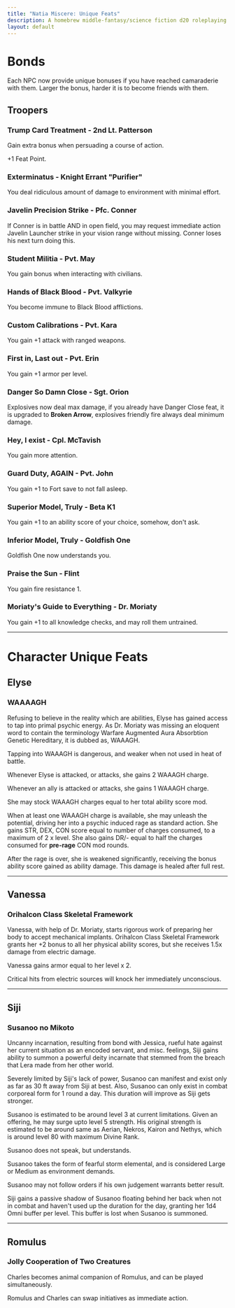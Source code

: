 ```yaml
---
title: "Natia Miscere: Unique Feats"
description: A homebrew middle-fantasy/science fiction d20 roleplaying game system based on Pathfinder
layout: default
---
```


# Bonds

Each NPC now provide unique bonuses if you have reached camaraderie with them. Larger the bonus, harder it is to become friends with them.

## Troopers

### Trump Card Treatment - 2nd Lt. Patterson

Gain extra bonus when persuading a course of action.

+1 Feat Point.

### Exterminatus - Knight Errant "Purifier"

You deal ridiculous amount of damage to environment with minimal effort.

### Javelin Precision Strike - Pfc. Conner

If Conner is in battle AND in open field, you may request immediate action Javelin Launcher strike in your vision range without missing. Conner loses his next turn doing this.

### Student Militia - Pvt. May

You gain bonus when interacting with civilians.

### Hands of Black Blood - Pvt. Valkyrie

You become immune to Black Blood afflictions.

### Custom Calibrations - Pvt. Kara

You gain +1 attack with ranged weapons.

### First in, Last out - Pvt. Erin

You gain +1 armor per level.

### Danger So Damn Close - Sgt. Orion

Explosives now deal max damage, if you already have Danger Close feat, it is upgraded to **Broken Arrow**, explosives friendly fire always deal minimum damage.

### Hey, I exist - Cpl. McTavish

You gain more attention.

### Guard Duty, AGAIN - Pvt. John

You gain +1 to Fort save to not fall asleep.

### Superior Model, Truly - Beta K1

You gain +1 to an ability score of your choice, somehow, don't ask.

### Inferior Model, Truly - Goldfish One

Goldfish One now understands you.

### Praise the Sun - Flint

You gain fire resistance 1.

### Moriaty's Guide to Everything - Dr. Moriaty

You gain +1 to all knowledge checks, and may roll them untrained.

---

# Character Unique Feats

## Elyse

### WAAAAGH

Refusing to believe in the reality which are abilities, Elyse has gained access to tap into primal psychic energy. As Dr. Moriaty was missing an eloquent word to contain the terminology Warfare Augmented Aura Absorbtion Genetic Hereditary, it is dubbed as, WAAAGH. 

Tapping into WAAAGH is dangerous, and weaker when not used in heat of battle.

Whenever Elyse is attacked, or attacks, she gains 2 WAAAGH charge.

Whenever an ally is attacked or attacks, she gains 1 WAAAGH charge.

She may stock WAAAGH charges equal to her total ability score mod.

When at least one WAAAGH charge is available, she may unleash the potential, driving her into a psychic induced rage as standard action. She gains STR, DEX, CON score equal to number of charges consumed, to a maximum of 2 x level. She also gains DR/- equal to half the charges consumed for **pre-rage** CON mod rounds.

After the rage is over, she is weakened significantly, receiving the bonus ability score gained as ability damage. This damage is healed after full rest.

---

## Vanessa

### Orihalcon Class Skeletal Framework

Vanessa, with help of Dr. Moriaty, starts rigorous work of preparing her body to accept mechanical implants. Orihalcon Class Skeletal Framework grants her +2 bonus to all her physical ability scores, but she receives 1.5x damage from electric damage.

Vanessa gains armor equal to her level x 2.

Critical hits from electric sources will knock her immediately unconscious.

---

## Siji

### Susanoo no Mikoto

Uncanny incarnation, resulting from bond with Jessica, rueful hate against her current situation as an encoded servant, and misc. feelings, Siji gains ability to summon a powerful deity incarnate that stemmed from the breach that Lera made from her other world.

Severely limited by Siji's lack of power, Susanoo can manifest and exist only as far as 30 ft away from Siji at best. Also, Susanoo can only exist in combat corporeal form for 1 round a day. This duration will improve as Siji gets stronger.

Susanoo is estimated to be around level 3 at current limitations. Given an offering, he may surge upto level 5 strength. His original strength is estimated to be around same as Aerian, Nekros, Kairon and Nethys, which is around level 80 with maximum Divine Rank.

Susanoo does not speak, but understands.

Susanoo takes the form of fearful storm elemental, and is considered Large or Medium as environment demands.

Susanoo may not follow orders if his own judgement warrants better result.

Siji gains a passive shadow of Susanoo floating behind her back when not in combat and haven't used up the duration for the day, granting her 1d4 Omni buffer per level. This buffer is lost when Susanoo is summoned.

---

## Romulus

### Jolly Cooperation of Two Creatures

Charles becomes animal companion of Romulus, and can be played simultaneously.

Romulus and Charles can swap initiatives as immediate action.
